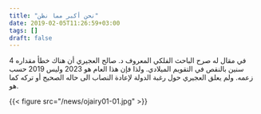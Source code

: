 ```yaml
---
title: "نحن أكبر مما نظن"
date: 2019-02-05T11:26:59+03:00
tags: []
draft: false
---
```


في مقال له صرح الباحث الفلكي المعروف د. صالح العجيري أن هناك خطأ مقداره 4 سنين بالنقص في التقويم الميلادي. ولذا فإن هذا العام هو 2023 وليس 2019 حسب زعمه. ولم يعلق العجيري حول رغبة الدولة لإعادة النصاب الى حاله الصحيح أو تركه كما هو.

{{< figure src="/news/ojairy01-01.jpg" >}}